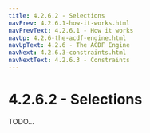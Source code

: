 ```yaml
---
title: 4.2.6.2 - Selections
navPrev: 4.2.6.1-how-it-works.html
navPrevText: 4.2.6.1 - How it works
navUp: 4.2.6-the-acdf-engine.html
navUpText: 4.2.6 - The ACDF Engine
navNext: 4.2.6.3-constraints.html
navNextText: 4.2.6.3 - Constraints
---
```


# 4.2.6.2 - Selections

TODO...

